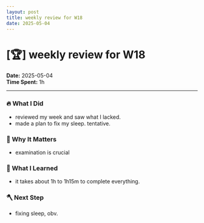 ```yaml
---
layout: post
title: weekly review for W18
date: 2025-05-04
---
```

# [🏆] weekly review for W18

**Date:** 2025-05-04  
**Time Spent:** 1h 

---

### 🔥 What I Did
- reviewed my week and saw what I lacked.
- made a plan to fix my sleep. tentative.

### 🎯 Why It Matters
- examination is crucial

### 🧠 What I Learned
- it takes about 1h to 1h15m to complete everything.

### 🪓 Next Step
- fixing sleep, obv.
